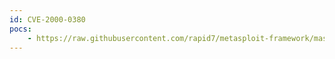 ```yaml
---
id: CVE-2000-0380
pocs:
    - https://raw.githubusercontent.com/rapid7/metasploit-framework/master/modules/auxiliary/dos/cisco/ios_http_percentpercent.rb
---
```

